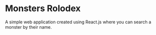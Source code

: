 # Monsters Rolodex
A simple web application created using React.js where you can search a monster by their name.
